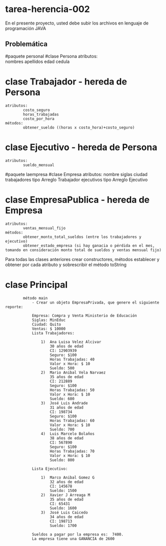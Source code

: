 # tarea-herencia-002

En el presente proyecto, usted debe subir los archivos en lenguaje de programación JAVA 

## Problemática 

#paquete personal
#clase Persona
	atributos:	
			nombres
			apellidos
			edad
			cedula

# clase Trabajador - hereda de Persona
	atributos:
			costo_seguro
			horas_trabajadas
			costo_por_hora
	métodos:
			obtener_sueldo ((horas x costo_hora)+costo_seguro)
					

# clase Ejecutivo - hereda de Persona
	atributos:
			sueldo_mensual


#paquete laempresa
#clase Empresa
	atributos:
			nombre
			siglas
			ciudad
			trabajadores tipo Arreglo Trabajador
			ejecutivos tipo Arreglo Ejecutivo
			
# clase EmpresaPublica - hereda de Empresa
	atributos:
			ventas_mensual_fijo
	métodos:
			obtener_monto_total_sueldos (entre los trabajadores y ejecutivo)
			obtener_estado_empresa (si hay ganacia o pérdida en el mes, tomando en consideración monto total de sueldos y ventas mensual fijo)



Para todas las clases anteriores crear constructores, métodos establecer y obtener por cada atributo y sobrescribir el método toString

# clase Principal
			método main
				- Crear un objeto EmpresaPrivada, que genere el siguiente reporte:
				
				Empresa: Compra y Venta Ministerio de Educación
				Siglas: MinEduc
				Ciudad: Quito
				Ventas: $ 10000
				Lista Trabajadores:
					
				 	1) 	Ana Luisa Velez Alcivar
						30 años de edad
						CI: 12903939
						Seguro: $100
						Horas Trabajadas: 40
						Valor x Hora: $ 10
						Sueldo: 500
					2) 	Mario Anibal Vela Narvaez
						35 años de edad
						CI: 212889
						Seguro: $100
						Horas Trabajadas: 50
						Valor x Hora: $ 10
						Sueldo: 600
					3) 	José Luis Andrade
						31 años de edad
						CI: 198734
						Seguro: $100
						Horas Trabajadas: 60
						Valor x Hora: $ 10
						Sueldo: 700
					4) 	Luis Marcelo Bolaños
						38 años de edad
						CI: 567890
						Seguro: $100
						Horas Trabajadas: 70
						Valor x Hora: $ 10
						Sueldo: 800
				
				Lista Ejecutivo:
					
				 	1) 	Marco Anibal Gomez G
						32 años de edad
						CI: 145678
						Sueldo: 1500
					2) 	Xavier J Arreaga M
						35 años de edad
						CI: 65431
						Sueldo: 1600
					3) 	José Luis Caicedo
						34 años de edad
						CI: 198713
						Sueldo: 1700
						
				Sueldos a pagar por la empresa es:  7400.
				La empresa tiene una GANANCIA de 2600
